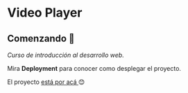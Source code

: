 # Video Player

## Comenzando 🚀

_Curso de introducción al desarrollo web._

Mira **Deployment** para conocer como desplegar el proyecto.

El proyecto [está por acá ](https://leonidasesteban.com/aprender) 😊
